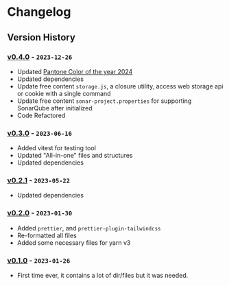 # Changelog

## Version History

### [v0.4.0] - `2023-12-26`

- Updated [Pantone Color of the year 2024](https://www.pantone.com/color-of-the-year/2024)
- Updated dependencies
- Update free content `storage.js`, a closure utility, access web storage api or cookie with a single command
- Update free content `sonar-project.properties` for supporting SonarQube after initialized
- Code Refactored

### [v0.3.0] - `2023-06-16`

- Added vitest for testing tool
- Updated "All-in-one" files and structures
- Updated dependencies

### [v0.2.1] - `2023-05-22`

- Updated dependencies

### [v0.2.0] - `2023-01-30`

- Added `prettier`, and `prettier-plugin-tailwindcss`
- Re-formatted all files
- Added some necessary files for yarn v3

### [v0.1.0] - `2023-01-26`

- First time ever, it contains a lot of dir/files but it was needed.

[v0.4.0]: https://github.com/buildingwatsize/vite-react-tailwind-antd/releases/tag/v0.4.0
[v0.3.0]: https://github.com/buildingwatsize/vite-react-tailwind-antd/releases/tag/v0.3.0
[v0.2.1]: https://github.com/buildingwatsize/vite-react-tailwind-antd/releases/tag/v0.2.1
[v0.2.0]: https://github.com/buildingwatsize/vite-react-tailwind-antd/releases/tag/v0.2.0
[v0.1.0]: https://github.com/buildingwatsize/vite-react-tailwind-antd/releases/tag/v0.1.0
